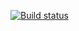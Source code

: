 [![Build status](https://ci.appveyor.com/api/projects/status/01jfbiq1mww1yw2k?svg=true)](https://ci.appveyor.com/project/Irinaries/selenide)